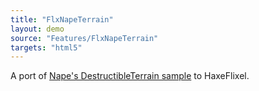 ```yaml
---
title: "FlxNapeTerrain"
layout: demo
source: "Features/FlxNapeTerrain"
targets: "html5"
---
```


A port of [Nape's DestructibleTerrain sample](http://napephys.com/samples.html#swf-DestructibleTerrain) to HaxeFlixel.